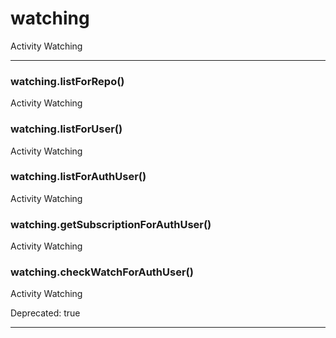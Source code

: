 # watching

Activity Watching



* * *

### watching.listForRepo() 

Activity Watching



### watching.listForUser() 

Activity Watching



### watching.listForAuthUser() 

Activity Watching



### watching.getSubscriptionForAuthUser() 

Activity Watching



### watching.checkWatchForAuthUser() 

Activity Watching

Deprecated: true




* * *










